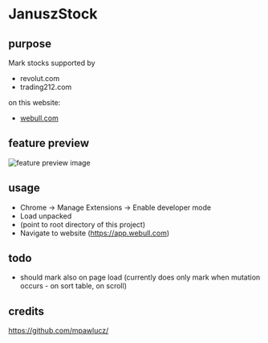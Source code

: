# JanuszStock

## purpose
Mark stocks supported by 
* revolut.com
* trading212.com
 
on this website:
- [webull.com](https://app.webull.com/market/region/6/all)

## feature preview
![feature preview image](https://mpawlucz.github.io/janusz-stock/feature.png)

## usage
- Chrome -> Manage Extensions -> Enable developer mode
- Load unpacked
- (point to root directory of this project)
- Navigate to website (https://app.webull.com) 

## todo
- should mark also on page load (currently does only mark when mutation occurs - on sort table, on scroll)

## credits
https://github.com/mpawlucz/
